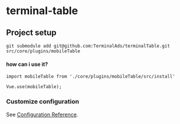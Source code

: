 # terminal-table

## Project setup
```
git submodule add git@github.com:TerminalAds/terminalTable.git src/core/plugins/mobileTable
```

#### how can i use it?
```
import mobileTable from './core/plugins/mobileTable/src/install'
 
Vue.use(mobileTable);

```

### Customize configuration
See [Configuration Reference](https://cli.vuejs.org/config/).
